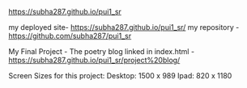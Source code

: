 https://subha287.github.io/pui1_sr

my deployed site- https://subha287.github.io/pui1_sr/
my repository - https://github.com/subha287/pui1_sr


My Final Project - The poetry blog linked in index.html - https://subha287.github.io/pui1_sr/project%20blog/

Screen Sizes for this project:
Desktop: 1500 x 989 
Ipad: 820 x 1180

